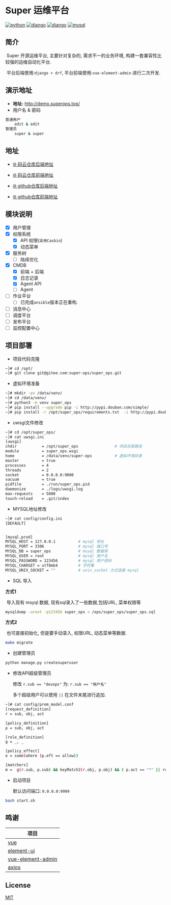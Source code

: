 # Super 运维平台

[![python](https://img.shields.io/badge/Python-3.10+-green.svg)](https://github.com/yanshicheng/super_ops)
[![django](https://img.shields.io/badge/Django-3.2+-green.svg)](https://github.com/yanshicheng/super_ops)
[![django](https://img.shields.io/badge/django_rest_framework-Latest-green.svg)](https://github.com/yanshicheng/super_ops)
[![mysql](https://img.shields.io/badge/Mysql-5.7+-green.svg)](https://github.com/yanshicheng/super_ops)

## 简介

​	Super 开源运维平台, 主要针对复杂的, 需求不一的业务环境, 构建一套兼容性比较强的运维自动化平台.

​	平台后端使用:`django + drf`, 平台前端使用:`vue-element-admin` 进行二次开发.

## 演示地址

- **地址:** http://demo.superops.top/
- 用户名 & 密码

```bash
普通用户
	edit & edit
管理员
	super & super
```

## 地址

- [ 🌐 码云仓库后端地址](https://gitee.com/super-ops/super_ops)
- [ 🌐 码云仓库前端地址](https://gitee.com/super-ops/super_ops_web)

- [ 🌐 github仓库后端地址](https://github.com/yanshicheng/super_ops)
- [ 🌐 github仓库前端地址](https://github.com/yanshicheng/super_ops_web)

## 模块说明

- [x] 用户管理
- [x] 权限系统
  - [x] API 权限(`采用Casbin`)
  - [x] 动态菜单
- [x] 服务树
  - [ ] 陆续优化
- [x] CMDB
  - [x] 前端 + 后端
  - [x] 日志记录
  - [x] Agent API
  - [ ] Agent
- [ ] 作业平台 
  - [ ] 已完成`ansible`版本正在重构.
- [ ] 消息中心
- [ ] 调度平台
- [ ] 发布平台
- [ ] 监控配置中心

## 项目部署

- 项目代码克隆

```bash
~]# cd /opt/
~]# git clone git@gitee.com:super-ops/super_ops.git
```

- 虚拟环境准备

```bash
~]# mkdir -pv /data/venv/
~]# cd /data/venv/
~]# python3 -m venv super_ops
~]# pip install --upgrade pip -i http://pypi.douban.com/simple/
~]# pip install -r /opt/super_ops/requirements.txt  -i http://pypi.douban.com/simple/
```

- uwsgi文件修改

```bash
~]# cd /opt/super_ops/
~]# cat uwsgi.ini 
[uwsgi]
chdir           = /opt/super_ops				# 项目目录路径
module          = super_ops.wsgi
home            = /data/venv/super-ops			# 虚拟环境目录
master          = true
processes       = 4
threads         = 2
socket          = 0.0.0.0:9000
vacuum          = true
pidfile         = ./run/super_ops.pid
daemonize       = ./logs/uwsgi.log
max-requests    = 5000
touch-reload    = .git/index
```

- MYSQL地址修改

```bash
~]# cat config/config.ini
[DEFAULT]


[mysql.prod]
MYSQL_HOST = 127.0.0.1			# mysql 地址
MYSQL_PORT = 3306				# mysql 端口号
MYSQL_DB = super_ops			# msyql 数据库
MYSQL_USER = root				# mysql 用户名
MYSQL_PASSWORD = 123456			# mysql 用户密码
MYSQL_CHARSET = utf8mb4			# 字符集
MYSQL_UNIX_SOCKET = ""			# unix_socket 方式连接 mysql
```

- SQL 导入

**方式1**

​	导入现有 msyql 数据, 现有sql录入了一些数据,包括URL, 菜单权限等

```bash
mysqldump -uroot -p123456 super_ops < /ops/super_ops/super_ops.sql 
```

**方式2**

​	也可直接初始化, 但是要手动录入, 权限URL, 动态菜单等数据.

```bash
make migrate 
```

- 创建管理员

```bash
python manage.py createsuperuser
```

- 修改API超级管理员

  修改 `r.sub == "devops"` 为: `r.sub == "用户名"`

  多个超级用户可以使用 `||` 在文件末尾进行追加.

```bash
~]# cat config/prem_model.conf 
[request_definition]
r = sub, obj, act

[policy_definition]
p = sub, obj, act

[role_definition]
g = _, _

[policy_effect]
e = some(where (p.eft == allow))

[matchers]
m =  g(r.sub, p.sub) && keyMatch2(r.obj, p.obj) && ( p.act == "*" || regexMatch(r.act, p.act)) || r.sub == "devops"
```

- 启动项目

  默认访问端口: `0.0.0.0:9999`

```bash
bash start.sh
```

## 鸣谢

| 项目 |
| -------------------------------------------------- |
| [vue](https://github.com/vuejs/vue) |
| [element-ui](https://github.com/ElemeFE/element) |
| [vue-element-admin](https://panjiachen.github.io/vue-element-admin-site/zh/) |
| [axios](https://github.com/axios/axios) |

## License

[MIT](https://gitee.com/super-ops/super_ops/blob/master/LICENSE)